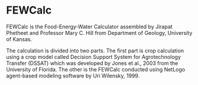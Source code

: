 # FEWCalc

FEWCalc is the Food-Energy-Water Calculator assembled by Jirapat Phetheet and Professor Mary C. Hill from Department of Geology, University of Kansas.

The calculation is divided into two parts. The first part is crop calculation using a crop model called Decision Support System for Agrotechnology Transfer (DSSAT) which was developed by Jones et al., 2003 from the University of Florida. The other is the FEWCalc conducted using NetLogo agent-based modeling software by Uri Wilensky, 1999.
